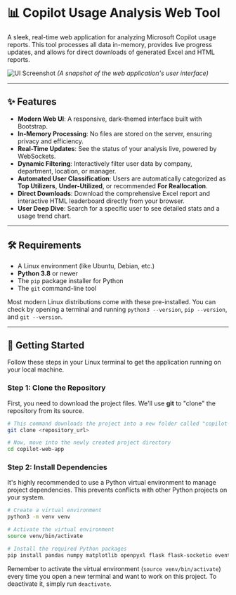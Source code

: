 # 📊 Copilot Usage Analysis Web Tool

A sleek, real-time web application for analyzing Microsoft Copilot usage reports. This tool processes all data in-memory, provides live progress updates, and allows for direct downloads of generated Excel and HTML reports.

![UI Screenshot](https://i.imgur.com/8a6oY7B.png)
*(A snapshot of the web application's user interface)*

---

## ✨ Features

* **Modern Web UI**: A responsive, dark-themed interface built with Bootstrap.
* **In-Memory Processing**: No files are stored on the server, ensuring privacy and efficiency.
* **Real-Time Updates**: See the status of your analysis live, powered by WebSockets.
* **Dynamic Filtering**: Interactively filter user data by company, department, location, or manager.
* **Automated User Classification**: Users are automatically categorized as **Top Utilizers**, **Under-Utilized**, or recommended **For Reallocation**.
* **Direct Downloads**: Download the comprehensive Excel report and interactive HTML leaderboard directly from your browser.
* **User Deep Dive**: Search for a specific user to see detailed stats and a usage trend chart.

---

## 🛠️ Requirements

* A Linux environment (like Ubuntu, Debian, etc.)
* **Python 3.8** or newer
* The `pip` package installer for Python
* The `git` command-line tool

Most modern Linux distributions come with these pre-installed. You can check by opening a terminal and running `python3 --version`, `pip --version`, and `git --version`.

---

## 🚀 Getting Started

Follow these steps in your Linux terminal to get the application running on your local machine.

### Step 1: Clone the Repository

First, you need to download the project files. We'll use **git** to "clone" the repository from its source.

```bash
# This command downloads the project into a new folder called "copilot-web-app"
git clone <repository_url>

# Now, move into the newly created project directory
cd copilot-web-app
```

### Step 2: Install Dependencies

It's highly recommended to use a Python virtual environment to manage project dependencies. This prevents conflicts with other Python projects on your system.

```bash
# Create a virtual environment
python3 -m venv venv

# Activate the virtual environment
source venv/bin/activate

# Install the required Python packages
pip install pandas numpy matplotlib openpyxl flask flask-socketio eventlet
```

Remember to activate the virtual environment (`source venv/bin/activate`) every time you open a new terminal and want to work on this project. To deactivate it, simply run `deactivate`.
